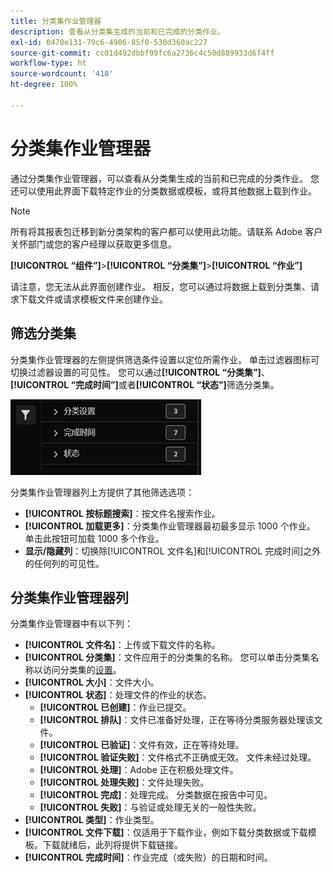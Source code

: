```yaml
---
title: 分类集作业管理器
description: 查看从分类集生成的当前和已完成的分类作业。
exl-id: 0470e131-79c6-4906-85f0-530d360ac227
source-git-commit: cc01d492dbbf99fc6a2736c4c50d889933d6f4ff
workflow-type: ht
source-wordcount: '418'
ht-degree: 100%

---
```


# 分类集作业管理器

通过分类集作业管理器，可以查看从分类集生成的当前和已完成的分类作业。 您还可以使用此界面下载特定作业的分类数据或模板，或将其他数据上载到作业。

>[!NOTE]
>
>所有将其报表包迁移到新分类架构的客户都可以使用此功能。请联系 Adobe 客户关怀部门或您的客户经理以获取更多信息。

**[!UICONTROL “组件”]**>**[!UICONTROL “分类集”]**>**[!UICONTROL “作业”]**

请注意，您无法从此界面创建作业。 相反，您可以通过将数据上载到分类集、请求下载文件或请求模板文件来创建作业。

## 筛选分类集

分类集作业管理器的左侧提供筛选条件设置以定位所需作业。 单击过滤器图标可切换过滤器设置的可见性。 您可以通过&#x200B;**[!UICONTROL “分类集”]**、**[!UICONTROL “完成时间”]**&#x200B;或者&#x200B;**[!UICONTROL “状态”]**&#x200B;筛选分类集。

![分类集作业过滤器](../assets/classification-set-job-filters.png)

分类集作业管理器列上方提供了其他筛选选项：

* **[!UICONTROL 按标题搜索]**：按文件名搜索作业。
* **[!UICONTROL 加载更多]**：分类集作业管理器最初最多显示 1000 个作业。 单击此按钮可加载 1000 多个作业。
* **显示/隐藏列**：切换除[!UICONTROL 文件名]和[!UICONTROL 完成时间]之外的任何列的可见性。

## 分类集作业管理器列

分类集作业管理器中有以下列：

* **[!UICONTROL 文件名]**：上传或下载文件的名称。
* **[!UICONTROL 分类集]**：文件应用于的分类集的名称。 您可以单击分类集名称以访问分类集的[设置](settings.md)。
* **[!UICONTROL 大小]**：文件大小。
* **[!UICONTROL 状态]**：处理文件的作业的状态。
   * **[!UICONTROL 已创建]**：作业已提交。
   * **[!UICONTROL 排队]**：文件已准备好处理，正在等待分类服务器处理该文件。
   * **[!UICONTROL 已验证]**：文件有效，正在等待处理。
   * **[!UICONTROL 验证失败]**：文件格式不正确或无效。 文件未经过处理。
   * **[!UICONTROL 处理]**：Adobe 正在积极处理文件。
   * **[!UICONTROL 处理失败]**：文件处理失败。
   * **[!UICONTROL 完成]**：处理完成。 分类数据在报告中可见。
   * **[!UICONTROL 失败]**：与验证或处理无关的一般性失败。
* **[!UICONTROL 类型]**：作业类型。
* **[!UICONTROL 文件下载]**：仅适用于下载作业，例如下载分类数据或下载模板。下载就绪后，此列将提供下载链接。
* **[!UICONTROL 完成时间]**：作业完成（或失败）的日期和时间。
